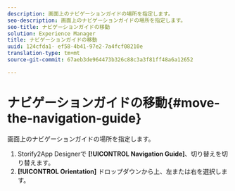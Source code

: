 ```yaml
---
description: 画面上のナビゲーションガイドの場所を指定します。
seo-description: 画面上のナビゲーションガイドの場所を指定します。
seo-title: ナビゲーションガイドの移動
solution: Experience Manager
title: ナビゲーションガイドの移動
uuid: 124cfda1- ef58-4b41-97e2-7a4fcf08210e
translation-type: tm+mt
source-git-commit: 67aeb3de964473b326c88c3a3f81ff48a6a12652

---
```



# ナビゲーションガイドの移動{#move-the-navigation-guide}

画面上のナビゲーションガイドの場所を指定します。

1. Storify2App Designerで **[!UICONTROL Navigation Guide]**、切り替えを切り替えます。
1. **[!UICONTROL Orientation]** ドロップダウンから上、左または右を選択します。
